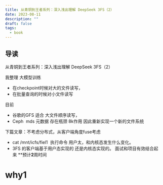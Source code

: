```yaml
---
title: 从青铜到王者系列：深入浅出理解 DeepSeek 3FS（2）
date: 2023-08-11
description: ""
draft: false
tags:
  - book
---
```


## 导读

从青铜到王者系列：深入浅出理解 DeepSeek 3FS（2）

我整理 大模型训练 
- 在checkpoint时候对大的文件读写，
- 在批量查询的时候对小文件读写

目前
- 谷歌的GFS 适合 大文件顺序读写，
- Ceph  mds 元数据 存在瓶颈 8k作用
因此重新实现一个新的文件系统



下篇文章：不考虑分布式，从客户端角度fuse考虑

- cat /mnt/icfs/fiel1  执行命令 用户太，和内核态发生什么变化。
- 3FS 的客户端基于用户态实现的 还是内核态实现的。
  面试和项目有效结合起来 **预计****2****周时间

# why1
